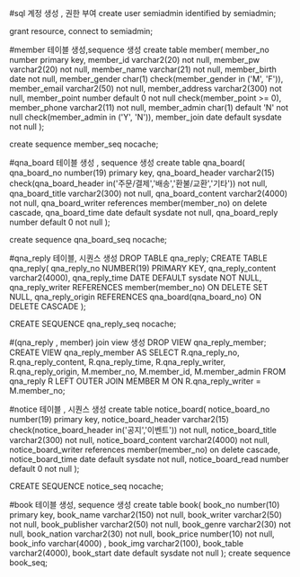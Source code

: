 
#sql 계정 생성 , 권한 부여
create user semiadmin identified by semiadmin;

grant resource, connect to semiadmin;



#member 테이블 생성,sequence 생성
create table member(
member_no number primary key,
member_id varchar2(20) not null,
member_pw varchar2(20) not null,
member_name varchar(21) not null,
member_birth date not null,
member_gender char(1) check(member_gender in ('M', 'F')),
member_email varchar2(50) not null,
member_address varchar2(300) not null,
member_point number default 0 not null check(member_point >= 0),
member_phone varchar2(11) not null,
member_admin char(1) default 'N' not null check(member_admin in ('Y', 'N')),
member_join date default sysdate not null
);

create sequence member_seq nocache;


#qna_board 테이블 생성 , sequence 생성
create table qna_board(
qna_board_no number(19) primary key,
qna_board_header varchar2(15) check(qna_board_header in('주문/결제','배송','환불/교환','기타')) not null,
qna_board_title varchar2(300) not null,
qna_board_content varchar2(4000) not null,
qna_board_writer references member(member_no) on delete cascade,
qna_board_time date default sysdate not null,
qna_board_reply number default 0 not null
);

create sequence qna_board_seq nocache;

#qna_reply 테이블, 시퀀스 생성
DROP TABLE qna_reply;
CREATE TABLE qna_reply(
qna_reply_no NUMBER(19) PRIMARY KEY,
qna_reply_content varchar2(4000),
qna_reply_time DATE DEFAULT sysdate NOT NULL,
qna_reply_writer REFERENCES member(member_no) ON DELETE SET NULL,
qna_reply_origin REFERENCES qna_board(qna_board_no) ON DELETE CASCADE
);

CREATE SEQUENCE qna_reply_seq nocache;

#(qna_reply , member) join view 생성
DROP VIEW qna_reply_member;
CREATE VIEW qna_reply_member AS
SELECT 
	R.qna_reply_no, R.qna_reply_content, R.qna_reply_time, R.qna_reply_writer, R.qna_reply_origin,
	M.member_no, M.member_id, M.member_admin
FROM qna_reply R
	LEFT OUTER JOIN MEMBER M ON R.qna_reply_writer = M.member_no;


#notice 테이블 , 시퀀스 생성
create table notice_board(
notice_board_no number(19) primary key,
notice_board_header varchar2(15) check(notice_board_header in('공지','이벤트')) not null,
notice_board_title varchar2(300) not null,
notice_board_content varchar2(4000) not null,
notice_board_writer references member(member_no) on delete cascade,
notice_board_time date default sysdate not null,
notice_board_read number default 0 not null
);

CREATE SEQUENCE notice_seq nocache;	

#book 테이블 생성, sequence 생성
create table book(
book_no number(10) primary key,
book_name varchar2(150) not null,
book_writer varchar2(50) not null,
book_publisher varchar2(50) not null,
book_genre varchar2(30) not null,
book_nation varchar2(30) not null,
book_price number(10) not null,
book_info varchar(4000) ,
book_img varchar2(100),
book_table varchar2(4000),
book_start date  default sysdate not null
);
create sequence book_seq;




